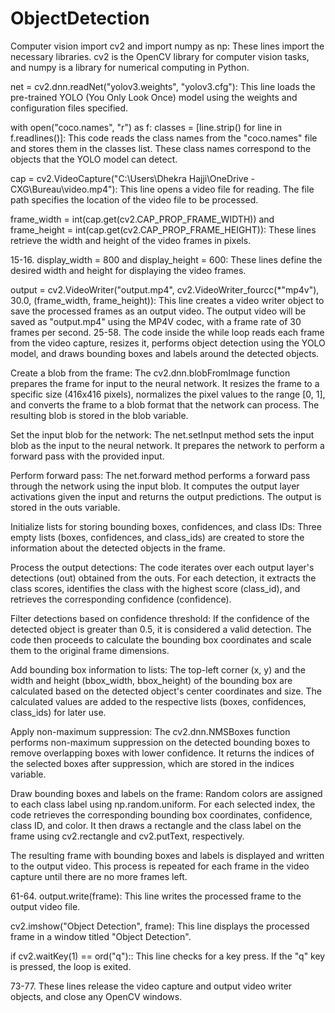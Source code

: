 # ObjectDetection
Computer vision
import cv2 and import numpy as np: These lines import the necessary libraries. cv2 is the OpenCV library for computer vision tasks, and numpy is a library for numerical computing in Python.

net = cv2.dnn.readNet("yolov3.weights", "yolov3.cfg"): This line loads the pre-trained YOLO (You Only Look Once) model using the weights and configuration files specified.

with open("coco.names", "r") as f: classes = [line.strip() for line in f.readlines()]: This code reads the class names from the "coco.names" file and stores them in the classes list. These class names correspond to the objects that the YOLO model can detect.

cap = cv2.VideoCapture("C:\\Users\\Dhekra Hajji\\OneDrive - CXG\\Bureau\\video.mp4"): This line opens a video file for reading. The file path specifies the location of the video file to be processed.

frame_width = int(cap.get(cv2.CAP_PROP_FRAME_WIDTH)) and frame_height = int(cap.get(cv2.CAP_PROP_FRAME_HEIGHT)): These lines retrieve the width and height of the video frames in pixels.

15-16. display_width = 800 and display_height = 600: These lines define the desired width and height for displaying the video frames.


output = cv2.VideoWriter("output.mp4", cv2.VideoWriter_fourcc(*"mp4v"), 30.0, (frame_width, frame_height)): This line creates a video writer object to save the processed frames as an output video. The output video will be saved as "output.mp4" using the MP4V codec, with a frame rate of 30 frames per second.
25-58. The code inside the while loop reads each frame from the video capture, resizes it, performs object detection using the YOLO model, and draws bounding boxes and labels around the detected objects.


Create a blob from the frame: The cv2.dnn.blobFromImage function prepares the frame for input to the neural network. It resizes the frame to a specific size (416x416 pixels), normalizes the pixel values to the range [0, 1], and converts the frame to a blob format that the network can process. The resulting blob is stored in the blob variable.

Set the input blob for the network: The net.setInput method sets the input blob as the input to the neural network. It prepares the network to perform a forward pass with the provided input.

Perform forward pass: The net.forward method performs a forward pass through the network using the input blob. It computes the output layer activations given the input and returns the output predictions. The output is stored in the outs variable.

Initialize lists for storing bounding boxes, confidences, and class IDs: Three empty lists (boxes, confidences, and class_ids) are created to store the information about the detected objects in the frame.

Process the output detections: The code iterates over each output layer's detections (out) obtained from the outs. For each detection, it extracts the class scores, identifies the class with the highest score (class_id), and retrieves the corresponding confidence (confidence).

Filter detections based on confidence threshold: If the confidence of the detected object is greater than 0.5, it is considered a valid detection. The code then proceeds to calculate the bounding box coordinates and scale them to the original frame dimensions.

Add bounding box information to lists: The top-left corner (x, y) and the width and height (bbox_width, bbox_height) of the bounding box are calculated based on the detected object's center coordinates and size. The calculated values are added to the respective lists (boxes, confidences, class_ids) for later use.

Apply non-maximum suppression: The cv2.dnn.NMSBoxes function performs non-maximum suppression on the detected bounding boxes to remove overlapping boxes with lower confidence. It returns the indices of the selected boxes after suppression, which are stored in the indices variable.

Draw bounding boxes and labels on the frame: Random colors are assigned to each class label using np.random.uniform. For each selected index, the code retrieves the corresponding bounding box coordinates, confidence, class ID, and color. It then draws a rectangle and the class label on the frame using cv2.rectangle and cv2.putText, respectively.

The resulting frame with bounding boxes and labels is displayed and written to the output video. This process is repeated for each frame in the video capture until there are no more frames left.

61-64. output.write(frame): This line writes the processed frame to the output video file.

cv2.imshow("Object Detection", frame): This line displays the processed frame in a window titled "Object Detection".

if cv2.waitKey(1) == ord("q"):: This line checks for a key press. If the "q" key is pressed, the loop is exited.

73-77. These lines release the video capture and output video writer objects, and close any OpenCV windows.
